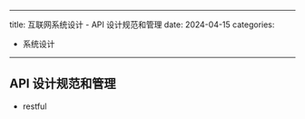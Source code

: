 
---
title: 互联网系统设计 - API 设计规范和管理
date: 2024-04-15
categories: 
- 系统设计
---


## API 设计规范和管理
- restful
